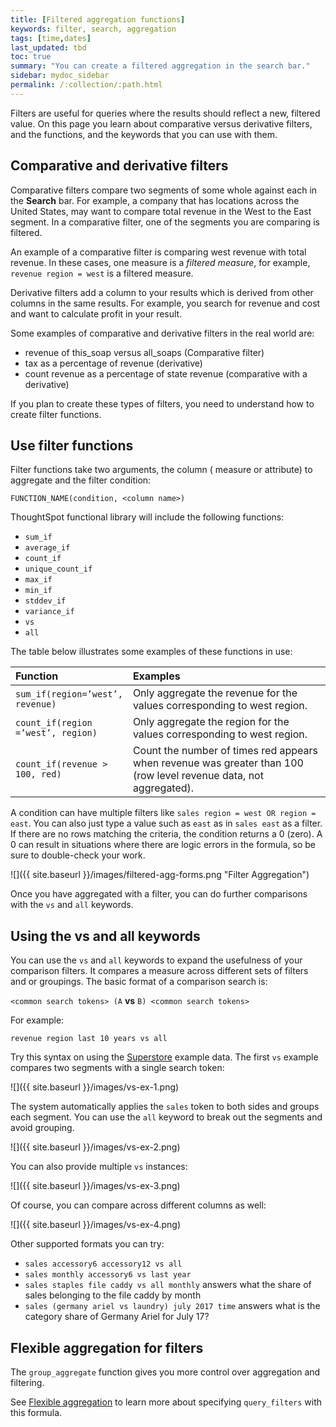 ```yaml
---
title: [Filtered aggregation functions]
keywords: filter, search, aggregation
tags: [time,dates]
last_updated: tbd
toc: true
summary: "You can create a filtered aggregation in the search bar."
sidebar: mydoc_sidebar
permalink: /:collection/:path.html
---
```


Filters are useful for queries where the results should reflect a new, filtered
value. On this page you learn about comparative versus derivative filters, and
the functions, and the keywords that you can use with them.

## Comparative and derivative filters

Comparative filters compare two segments of some whole against each in the
**Search** bar. For example, a company that has locations across the United
States, may want to compare total revenue in the West to the East segment. In a
comparative filter, one of the segments you are comparing is filtered.

An example of a comparative filter is comparing west revenue with total revenue.
In these cases, one measure is a _filtered measure_, for example, `revenue
region = west` is a filtered measure.

Derivative filters add a column to your results which is derived from other
columns in the same results. For example, you search for revenue and cost and
want to calculate profit in your result.

Some examples of comparative and derivative filters in the real world are:

* revenue of this_soap versus all_soaps (Comparative filter)
* tax as a percentage of revenue (derivative)
* count revenue as a percentage of state revenue (comparative with a derivative)

If you plan to create these types of filters, you need to understand how to
create filter functions.

## Use filter functions

Filter functions take two arguments, the column ( measure or attribute) to
aggregate and the filter condition:

```
FUNCTION_NAME(condition, <column name>)
```

ThoughtSpot functional library will include the following functions:

* `sum_if`
* `average_if`
* `count_if`
* `unique_count_if`
* `max_if`
* `min_if`
* `stddev_if`
* `variance_if`
* `vs`
* `all`

The table below illustrates some examples of these functions in use:

<table>
   <colgroup>
      <col style="width:30%" />
      <col style="width:70%" />
   </colgroup>
   <thead class="thead" style="text-align:left;">
      <tr>
         <th>Function</th>
         <th>Examples</th>
      </tr>
   </thead>
  <tr>
    <td><code>sum_if(region=’west’, revenue)</code></td>
    <td>Only aggregate the revenue for the values corresponding to west region.</td>
  </tr>
  <tr>
    <td><code>count_if(region =’west’, region)</code></td>
    <td>Only aggregate the region for the values corresponding to west region.</td>
  </tr>
  <tr>
    <td><code>count_if(revenue > 100, red)</code></td>
    <td>Count the number of times red appears when revenue was greater than 100 (row level revenue data, not aggregated).</td>
  </tr>
</table>

A condition can have multiple filters like `sales region = west OR region = east`. You
can also just type a value such as `east` as in `sales east` as a filter. If
there are no rows matching the criteria, the condition returns a 0 (zero). A 0
can result in situations where there are logic errors in the formula, so be sure
to double-check your work.

![]({{ site.baseurl }}/images/filtered-agg-forms.png "Filter Aggregation")

Once you have aggregated with a filter, you can do further comparisons with the `vs` and `all` keywords.

## Using the vs and all keywords

You can use the `vs` and `all` keywords to expand the usefulness of your
comparison filters. It compares a measure across different sets of filters and
or groupings. The basic format of a comparison search is:

`<common search tokens> (A` **vs** `B) <common search tokens>`

For example:

`revenue region last 10 years vs all`

Try this syntax on using the
[Superstore]({{site.baseurl}}/downloads/Superstore.csv) example data. The first
`vs` example compares two segments with a single search token:

![]({{ site.baseurl }}/images/vs-ex-1.png)

The system automatically applies the `sales` token to both sides and groups each
segment. You can use the `all` keyword to break out the segments and avoid
grouping.

![]({{ site.baseurl }}/images/vs-ex-2.png)

You can also provide multiple `vs` instances:

![]({{ site.baseurl }}/images/vs-ex-3.png)

Of course, you can compare across different columns as well:

![]({{ site.baseurl }}/images/vs-ex-4.png)

Other supported formats you can try:

* `sales accessory6 accessory12 vs all`
* `sales monthly accessory6 vs last year`
* `sales staples file caddy vs all monthly` answers what the share of sales belonging to the file caddy by month
* `sales (germany ariel vs laundry) july 2017 time` answers what is the category share of Germany Ariel for July 17?

## Flexible aggregation for filters

The `group_aggregate` function gives you more control over aggregation and filtering.

See [Flexible aggregation](aggregation-flexible.html#) to learn more about specifying `query_filters` with this formula.
